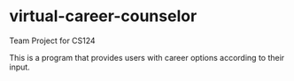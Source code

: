 # virtual-career-counselor
Team Project for CS124

This is a program that provides users with career options according to their input.
